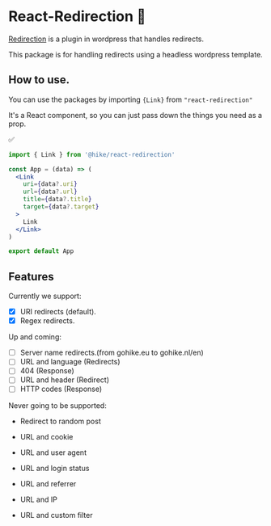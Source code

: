 # React-Redirection 🚀

[Redirection](https://en.wordpress.org/plugins/redirection/) is a plugin in wordpress that handles redirects.

This package is for handling redirects using a headless wordpress template.

## How to use.

You can use the packages by importing `{Link}` from `"react-redirection"`

It's a React component, so you can just pass down the things you need as a prop.

:white_check_mark:

```jsx
import { Link } from '@hike/react-redirection'

const App = (data) => (
  <Link
    uri={data?.uri}
    url={data?.url}
    title={data?.title}
    target={data?.target}
  >
    Link
  </Link>
)

export default App
```

## Features

Currently we support:

- [x] URI redirects (default).
- [x] Regex redirects.

Up and coming:

- [  ] Server name redirects.(from gohike.eu to gohike.nl/en)
- [  ] URL and language (Redirects)
- [  ] 404 (Response)
- [  ] URL and header (Redirect)
- [  ] HTTP codes (Response)

Never going to be supported:

- Redirect to random post

- URL and cookie

- URL and user agent

- URL and login status

- URL and referrer

- URL and IP

- URL and custom filter
